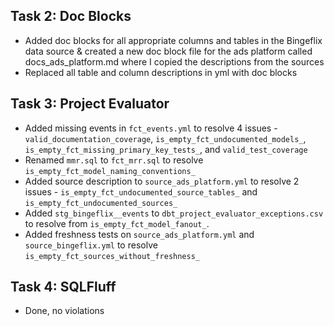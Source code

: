 ## Task 2: Doc Blocks

* Added doc blocks for all appropriate columns and tables in the Bingeflix data source & created a new doc block file for the ads platform called docs_ads_platform.md where I copied the descriptions from the sources
* Replaced all table and column descriptions in yml with doc blocks

## Task 3: Project Evaluator

* Added missing events in `fct_events.yml` to resolve 4 issues - `valid_documentation_coverage`, `is_empty_fct_undocumented_models_`, `is_empty_fct_missing_primary_key_tests_`, and `valid_test_coverage`
* Renamed `mmr.sql` to `fct_mrr.sql` to resolve `is_empty_fct_model_naming_conventions_`
* Added source description to `source_ads_platform.yml` to resolve 2 issues - `is_empty_fct_undocumented_source_tables_` and `is_empty_fct_undocumented_sources_`
* Added `stg_bingeflix__events` to `dbt_project_evaluator_exceptions.csv` to resolve from `is_empty_fct_model_fanout_`.
* Added freshness tests on `source_ads_platform.yml` and `source_bingeflix.yml` to resolve `is_empty_fct_sources_without_freshness_`

## Task 4: SQLFluff
* Done, no violations
